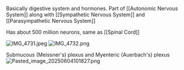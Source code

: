 Basically digestive system and hormones.
Part of [[Autonomic Nervous System]] along with [[Sympathetic Nervous System]] and [[Parasympathetic Nervous System]]

Has about 500 million neurons, same as [[Spinal Cord]]

![IMG_4731.jpeg](img_4731.jpeg)
![IMG_4732.png](img_4732.png)

Submucous (Meissner's) plexus and Myenteric (Auerbach's) plexus
![Pasted_image_20250604101827.png](pasted_image_20250604101827.png)
